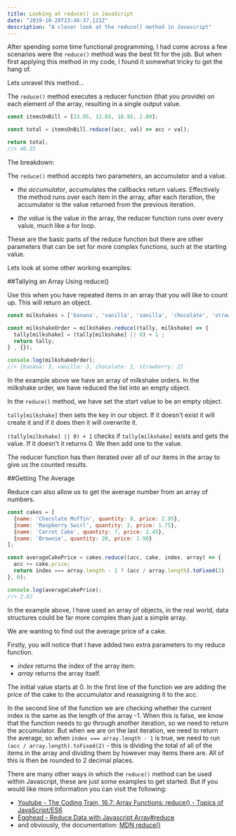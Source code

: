```yaml
---
title: Looking at reduce() in JavaScript
date: "2019-10-28T23:46:37.121Z"
description: "A closer look at the reduce() method in Javascript"
---
```


After spending some time functional programming, I had come across a few scenarios were the `reduce()` method was the best fit for the job. But when first applying this method in my code, I found it somewhat tricky to get the hang of.

Lets unravel this method...

The `reduce()` method executes a reducer function (that you provide) on each element of the array, resulting in a single output value.

```JavaScript
const itemsOnBill = [13.95, 12.65, 18.95, 2.80];

const total = itemsOnBill.reduce((acc, val) => acc + val);

return total;
//> 48.35
```

The breakdown:

The `reduce()` method accepts two parameters, an accumulator and a value.

- _the accumulator_, accumulates the callbacks return values. Effectively the method runs over each item in the array, after each iteration, the accumulator is the value returned from the previous iteration.

- _the value_ is the value in the array, the reducer function runs over every value, much like a for loop.

These are the basic parts of the reduce function but there are other parameters that can be set for more complex functions, such at the starting value.

Lets look at some other working examples:

##Tallying an Array Using reduce()

Use this when you have repeated items in an array that you will like to count up. This will return an object.

```JavaScript
const milkshakes = ['banana', 'vanilla', 'vanilla', 'chocolate', 'strawberry', 'vanilla', 'banana', 'banana', 'chocolate', 'strawberry'];

const milkshakeOrder = milkshakes.reduce((tally, milkshake) => {
  tally[milkshake] = (tally[milkshake] || 0) + 1 ;
  return tally;
} , {});

console.log(milkshakeOrder);
//> {banana: 3, vanilla: 3, chocolate: 2, strawberry: 2}
```

In the example above we have an array of milkshake orders. In the milkshake order, we have reduced the list into an empty object.

In the `reduce()` method, we have set the start value to be an empty object.

`tally[milkshake]` then sets the key in our object. If it doesn't exist it will create it and if it does then it will overwrite it.

`(tally[milkshake] || 0) + 1` checks if `tally[milkshake]` exists and gets the value. If it doesn't it returns 0. We then add one to the value.

The reducer function has then iterated over all of our items in the array to give us the counted results.

##Getting The Average

Reduce can also allow us to get the average number from an array of numbers.

```JavaScript
const cakes = [
  {name: 'Chocolate Muffin', quantity: 8, price: 2.95},
  {name: 'Raspberry Swirl', quantity: 2, price: 1.75},
  {name: 'Carrot Cake', quantity: 7, price: 2.45},
  {name: 'Brownie', quantity: 20, price: 1.90}
];

const averageCakePrice = cakes.reduce((acc, cake, index, array) => {
  acc += cake.price;
  return index === array.length - 1 ? (acc / array.length).toFixed(2) : acc;
}, 0);

console.log(averageCakePrice);
//> 2.62
```

In the example above, I have used an array of objects, in the real world, data structures could be far more complex than just a simple array.

We are wanting to find out the average price of a cake.

Firstly, you will notice that I have added two extra parameters to my reduce function.

- _index_ returns the index of the array item.
- _array_ returns the array itself.

The initial value starts at 0. In the first line of the function we are adding the price of the cake to the accumulator and reassigning it to the acc.

In the second line of the function we are checking whether the current index is the same as the length of the array -1. When this is false, we know that the function needs to go through another iteration, so we need to return the accumulator. But when we are on the last iteration, we need to return the average, so when `index === array.length - 1` is true, we need to run `(acc / array.length).toFixed(2)` - this is dividing the total of all of the items in the array and dividing them by however may items there are. All of this is then be rounded to 2 decimal places.

There are many other ways in which the `reduce()` method can be used within Javascript, these are just some examples to get started. But if you would like more information you can visit the following:

- [Youtube - The Coding Train, 16.7: Array Functions: reduce() - Topics of JavaScript/ES6](https://www.youtube.com/watch?v=-LFjnY1PEDA)
- [Egghead - Reduce Data with Javascript Array#reduce ](https://egghead.io/courses/reduce-data-with-javascript-array-reduce)
- and obviously, the documentation: [MDN reduce()](https://developer.mozilla.org/en-US/docs/Web/JavaScript/Reference/Global_Objects/Array/reduce)
